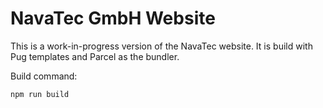 # NavaTec GmbH Website

This is a work-in-progress version of the NavaTec website. It is build with Pug templates and Parcel as the bundler.

Build command:
```
npm run build
```